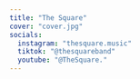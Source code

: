 ```yaml
---
title: "The Square"
cover: "cover.jpg"
socials:
  instagram: "thesquare.music"
  tiktok: "@thesquareband"
  youtube: "@TheSquare."
---
```


